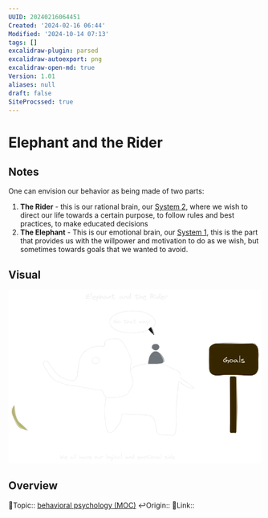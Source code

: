 ```yaml
---
UUID: 20240216064451
Created: '2024-02-16 06:44'
Modified: '2024-10-14 07:13'
tags: []
excalidraw-plugin: parsed
excalidraw-autoexport: png
excalidraw-open-md: true
Version: 1.01
aliases: null
draft: false
SiteProcssed: true
---
```


# Elephant and the Rider

## Notes

One can envision our behavior as being made of two parts:
1. **The Rider** - this is our rational brain, our [System 2](/notes/system-2.md), where we wish to direct our life towards a certain purpose, to follow rules and best practices, to make educated decisions
2. **The Elephant** - This is our emotional brain, our [System 1](/notes/system-1.md), this is the part that provides us with the willpower and motivation to do as we wish, but sometimes towards goals that we wanted to avoid.

## Visual

![Elephant and the Rider.webp](/notes/elephant-and-the-rider.webp)

## Overview
🔼Topic:: [behavioral psychology (MOC)](/mocs/behavioral-psychology-moc.md)
↩️Origin::
🔗Link::


